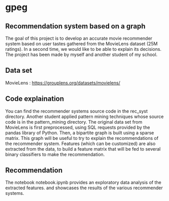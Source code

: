 # gpeg

## Recommendation system based on a graph

The goal of this project is to develop an accurate movie recommender system based on user tastes gathered from the MovieLens dataset (25M ratings). In a second time, we would like to be able to explain its decisions. The project has been made by myself and another student of my school.

## Data set 

MovieLens : https://grouplens.org/datasets/movielens/ 

## Code explaination

You can find the recommender systems source code in the rec_syst directory. Another student applied pattern mining techniques whose source code is in the pattern_mining directory. The original data set from MovieLens is first preprocessed, using SQL requests provided by the pandas library of Python. Then, a bipartite graph is built using a sparse matrix. This graph will be useful to try to explain the recommendations of the recommender system. Features (which can be customized) are also extracted from the data, to build a feature matrix that will be fed to several binary classifiers to make the recommendation.

## Recommendation

The notebook notebook.ipynb provides an exploratory data analysis of the extracted features. and showcases the results of the various recommender systems.
